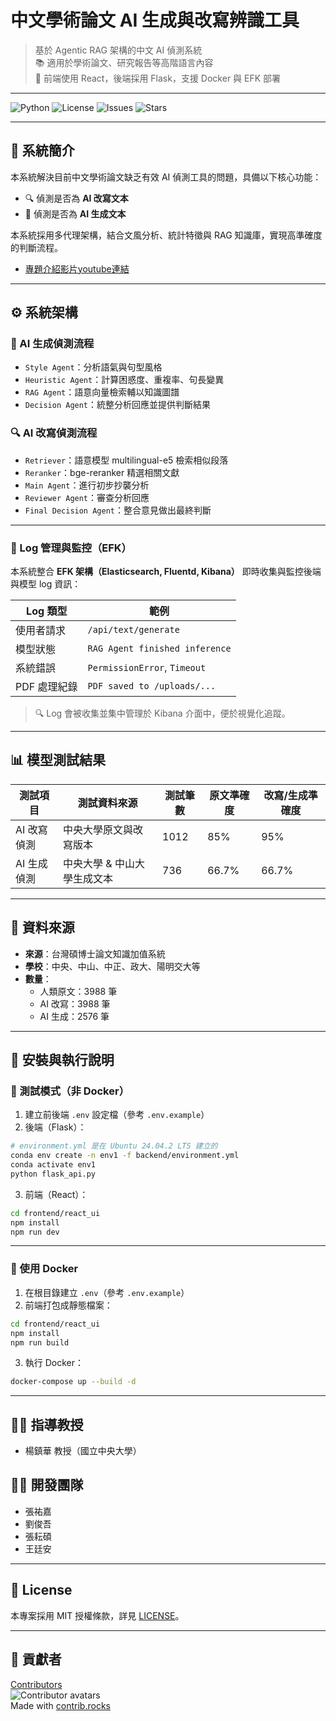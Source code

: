 # 中文學術論文 AI 生成與改寫辨識工具

> 基於 Agentic RAG 架構的中文 AI 偵測系統  
> 📚 適用於學術論文、研究報告等高階語言內容  
> 🧠 前端使用 React，後端採用 Flask，支援 Docker 與 EFK 部署

---

![Python](https://img.shields.io/badge/python-3.10+-blue.svg)
![License](https://img.shields.io/github/license/liu-chun-wu/PlagiarismDetector)
![Issues](https://img.shields.io/github/issues/liu-chun-wu/PlagiarismDetector)
![Stars](https://img.shields.io/github/stars/liu-chun-wu/PlagiarismDetector?style=social)

---

## 🧠 系統簡介

本系統解決目前中文學術論文缺乏有效 AI 偵測工具的問題，具備以下核心功能：

- 🔍 偵測是否為 **AI 改寫文本**
- 🧠 偵測是否為 **AI 生成文本**

本系統採用多代理架構，結合文風分析、統計特徵與 RAG 知識庫，實現高準確度的判斷流程。

- [專題介紹影片youtube連結](<https://www.youtube.com/watch?v=HBbI5PD2HzI>)

---

## ⚙️ 系統架構

### 🧠 AI 生成偵測流程

- `Style Agent`：分析語氣與句型風格
- `Heuristic Agent`：計算困惑度、重複率、句長變異
- `RAG Agent`：語意向量檢索輔以知識圖譜
- `Decision Agent`：統整分析回應並提供判斷結果

### 🔍 AI 改寫偵測流程

- `Retriever`：語意模型 multilingual-e5 檢索相似段落
- `Reranker`：bge-reranker 精選相關文獻
- `Main Agent`：進行初步抄襲分析
- `Reviewer Agent`：審查分析回應
- `Final Decision Agent`：整合意見做出最終判斷

---

### 🧾 Log 管理與監控（EFK）

本系統整合 **EFK 架構（Elasticsearch, Fluentd, Kibana）** 即時收集與監控後端與模型 log 資訊：

| Log 類型     | 範例                          |
|--------------|-------------------------------|
| 使用者請求   | `/api/text/generate`          |
| 模型狀態     | `RAG Agent finished inference`|
| 系統錯誤     | `PermissionError`, `Timeout` |
| PDF 處理紀錄 | `PDF saved to /uploads/...`   |

> 🔍 Log 會被收集並集中管理於 Kibana 介面中，便於視覺化追蹤。

---

## 📊 模型測試結果

| 測試項目   | 測試資料來源             | 測試筆數 | 原文準確度 | 改寫/生成準確度 |
|------------|--------------------------|----------|-------------|------------------|
| AI 改寫偵測 | 中央大學原文與改寫版本     | 1012     | 85%         | 95%              |
| AI 生成偵測 | 中央大學 & 中山大學生成文本 | 736      | 66.7%       | 66.7%            |

---

## 📁 資料來源

- **來源**：台灣碩博士論文知識加值系統
- **學校**：中央、中山、中正、政大、陽明交大等
- **數量**：
  - 人類原文：3988 筆
  - AI 改寫：3988 筆
  - AI 生成：2576 筆

---

## 🚀 安裝與執行說明

### 🔬 測試模式（非 Docker）

1. 建立前後端 `.env` 設定檔（參考 `.env.example`）
2. 後端（Flask）：

```bash
# environment.yml 是在 Ubuntu 24.04.2 LTS 建立的
conda env create -n env1 -f backend/environment.yml
conda activate env1
python flask_api.py
```

3. 前端（React）：

```bash
cd frontend/react_ui
npm install
npm run dev
```

---

### 🐳 使用 Docker

1. 在根目錄建立 `.env`（參考 `.env.example`）
2. 前端打包成靜態檔案：

```bash
cd frontend/react_ui
npm install
npm run build
```

3. 執行 Docker：

```bash
docker-compose up --build -d
```

---

## 👨‍🏫 指導教授

- 楊鎮華 教授（國立中央大學）

## 👨‍💻 開發團隊

- 張祐嘉
- 劉俊吾
- 張耘碩
- 王廷安

---

## 📄 License

本專案採用 MIT 授權條款，詳見 [LICENSE](./LICENSE)。

---

## 🙌 貢獻者

[Contributors](https://github.com/liu-chun-wu/PlagiarismDetector/graphs/contributors)  
![Contributor avatars](https://contrib.rocks/image?repo=liu-chun-wu/PlagiarismDetector)  
Made with [contrib.rocks](https://contrib.rocks)

